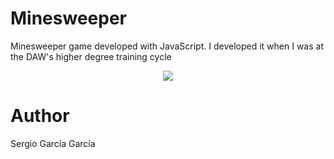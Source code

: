 # Minesweeper
Minesweeper game developed with JavaScript. I developed it when I was at the DAW's higher degree training cycle

<p align="center"><img src="https://i.postimg.cc/BZrDKWbf/Captura-de-pantalla-5.png"></p>

# Author
Sergio García García
